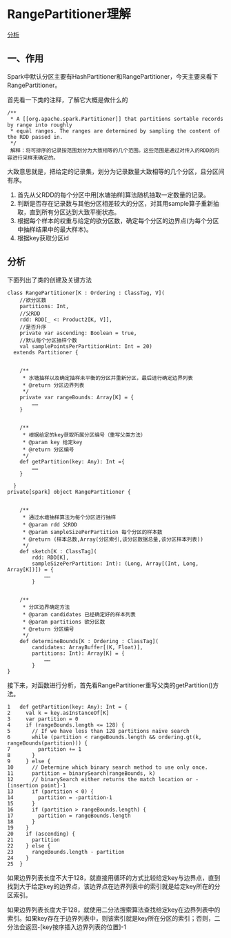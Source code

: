 # RangePartitioner理解
[分析](#分析)

<a name="作用"></a>
## 一、作用
Spark中默认分区主要有HashPartitioner和RangePartitioner，今天主要来看下RangePartitioner。

首先看一下类的注释，了解它大概是做什么的

```
/**
 * A [[org.apache.spark.Partitioner]] that partitions sortable records by range into roughly
 * equal ranges. The ranges are determined by sampling the content of the RDD passed in.
 */
 解释：将可排序的记录按范围划分为大致相等的几个范围。这些范围是通过对传入的RDD的内容进行采样来确定的。
```

大致意思就是，把给定的记录集，划分为记录数量大致相等的几个分区，且分区间有序。

1. 首先从父RDD的每个分区中用[水塘抽样]算法随机抽取一定数量的记录。
2. 判断是否存在记录数与其他分区相差较大的分区，对其用sample算子重新抽取，直到所有分区达到大致平衡状态。
3. 根据每个样本的权重与给定的欲分区数，确定每个分区的边界点(为每个分区中抽样结果中的最大样本)。
4. 根据key获取分区id

<a name="分析1"></a>
## 分析
下面列出了类的创建及关键方法

```
class RangePartitioner[K : Ordering : ClassTag, V](
    //欲分区数
    partitions: Int,
    //父RDD
    rdd: RDD[_ <: Product2[K, V]],
    //是否升序
    private var ascending: Boolean = true,
    //默认每个分区抽样个数
    val samplePointsPerPartitionHint: Int = 20)
  extends Partitioner {
    
    
    /**
     * 水塘抽样以及确定抽样未平衡的分区并重新分区，最后进行确定边界列表
     * @return 分区边界列表
     */
    private var rangeBounds: Array[K] = {
        ……
    }
    
    
    /**
     * 根据给定的key获取所属分区编号（重写父类方法）
     * @param key 给定key
     * @return 分区编号
     */
    def getPartition(key: Any): Int ={
        ……
    }
    
  }
private[spark] object RangePartitioner {


    /**
     * 通过水塘抽样算法为每个分区进行抽样
     * @param rdd 父RDD
     * @param sampleSizePerPartition 每个分区的样本数
     * @return (样本总数,Array(分区索引,该分区数据总量,该分区样本列表))
     */
    def sketch[K : ClassTag](
        rdd: RDD[K],
        sampleSizePerPartition: Int): (Long, Array[(Int, Long, Array[K])]) = {
            ……
        }
    
    
    /**
     * 分区边界确定方法
     * @param candidates 已经确定好的样本列表
     * @param partitions 欲分区数
     * @return 分区编号
     */
    def determineBounds[K : Ordering : ClassTag](
        candidates: ArrayBuffer[(K, Float)],
        partitions: Int): Array[K] = {
            ……
        }
}
```
接下来，对函数进行分析，首先看RangePartitioner重写父类的getPartition()方法。

```
1 	def getPartition(key: Any): Int = {
2 	  val k = key.asInstanceOf[K]
3 	  var partition = 0
4 	  if (rangeBounds.length <= 128) {
5 	    // If we have less than 128 partitions naive search
6 	    while (partition < rangeBounds.length && ordering.gt(k, rangeBounds(partition))) {
7 	      partition += 1
8 	    }
9 	  } else {
10	    // Determine which binary search method to use only once.
11	    partition = binarySearch(rangeBounds, k)
12	    // binarySearch either returns the match location or -[insertion point]-1
13	    if (partition < 0) {
14	      partition = -partition-1
15	    }
16	    if (partition > rangeBounds.length) {
17	      partition = rangeBounds.length
18	    }
19	  }
20	  if (ascending) {
21	    partition
22	  } else {
23	    rangeBounds.length - partition
24	  }
25	}
```
如果边界列表长度不大于128，就直接用循环的方式比较给定key与边界点，直到找到大于给定key的边界点，该边界点在边界列表中的索引就是给定key所在的分区索引。

如果边界列表长度大于128，就使用二分法搜索算法查找给定key在边界列表中的索引。如果key存在于边界列表中，则该索引就是key所在分区的索引；否则，二分法会返回-[key按序插入边界列表的位置]-1
